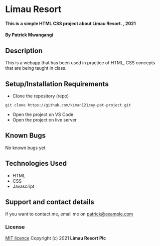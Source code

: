 # Limau Resort
#### This is a simple HTML CSS project about Limau Resort. , 2021
#### By **Patrick Mwangangi**
## Description
This is a webapp that has been used in practice of HTML, CSS concepts that are being taught in class.
## Setup/Installation Requirements
* Clone the repository (repo)
```
git clone https://github.com/kiman121/my-pet-project.git
```
* Open the project on VS Code
* Open the project on live server
## Known Bugs
No known bugs yet
## Technologies Used
* HTML
* CSS
* Javascript
## Support and contact details
If you want to contact me, email me on patrick@example.com
### License
[MIT licence](https://choosealicense.com/licenses/mit/#)
Copyright (c) 2021 **Limau Resort Plc**